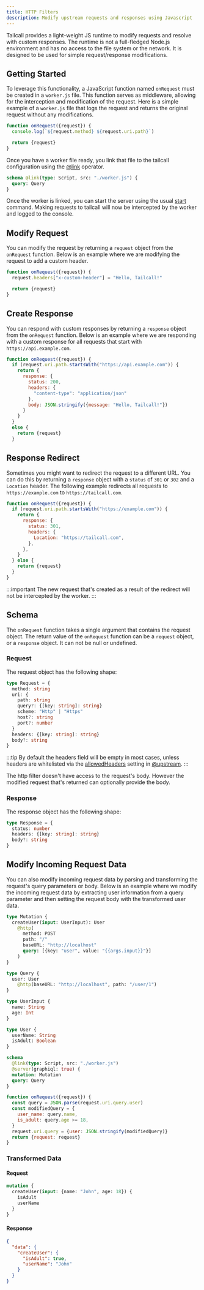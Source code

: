 ```yaml
---
title: HTTP Filters
description: Modify upstream requests and responses using Javascript
---
```


Tailcall provides a light-weight JS runtime to modify requests and resolve with custom responses.
The runtime is not a full-fledged Node.js environment and has no access to the file system or the network. It is designed to be used for simple request/response modifications.

## Getting Started

To leverage this functionality, a JavaScript function named `onRequest` must be created in a `worker.js` file. This function serves as middleware, allowing for the interception and modification of the request. Here is a simple example of a `worker.js` file that logs the request and returns the original request without any modifications.

```javascript
function onRequest({request}) {
  console.log(`${request.method} ${request.uri.path}`)

  return {request}
}
```

Once you have a worker file ready, you link that file to the tailcall configuration using the [@link] operator.

[@link]: /docs/operators/link

```graphql
schema @link(type: Script, src: "./worker.js") {
  query: Query
}
```

Once the worker is linked, you can start the server using the usual [start] command. Making requests to tailcall will now be intercepted by the worker and logged to the console.

[start]: /docs/guides/cli/#start

## Modify Request

You can modify the request by returning a `request` object from the `onRequest` function. Below is an example where we are modifying the request to add a custom header.

```javascript
function onRequest({request}) {
  request.headers["x-custom-header"] = "Hello, Tailcall!"

  return {request}
}
```

## Create Response

You can respond with custom responses by returning a `response` object from the `onRequest` function. Below is an example where we are responding with a custom response for all requests that start with `https://api.example.com`.

```javascript
function onRequest({request}) {
  if (request.uri.path.startsWith("https://api.example.com")) {
    return {
      response: {
        status: 200,
        headers: {
          "content-type": "application/json"
        },
        body: JSON.stringify({message: "Hello, Tailcall!"})
      }
    }
  }
  else {
    return {request}
  }
```

## Response Redirect

Sometimes you might want to redirect the request to a different URL. You can do this by returning a `response` object with a `status` of `301` or `302` and a `Location` header. The following example redirects all requests to `https://example.com` to `https://tailcall.com`.

```javascript
function onRequest({request}) {
  if (request.uri.path.startsWith("https://example.com")) {
    return {
      response: {
        status: 301,
        headers: {
          Location: "https://tailcall.com",
        },
      },
    }
  } else {
    return {request}
  }
}
```

:::important
The new request that's created as a result of the redirect will not be intercepted by the worker.
:::

## Schema

The `onRequest` function takes a single argument that contains the request object. The return value of the `onRequest` function can be a `request` object, or a `response` object. It can not be null or undefined.

### Request

The request object has the following shape:

```typescript
type Request = {
  method: string
  uri: {
    path: string
    query?: {[key: string]: string}
    scheme: "Http" | "Https"
    host?: string
    port?: number
  }
  headers: {[key: string]: string}
  body?: string
}
```

:::tip
By default the headers field will be empty in most cases, unless headers are whitelisted via the [allowedHeaders](../operators/upstream.md#allowedheaders) setting in [@upstream](../operators/upstream.md).
:::

The http filter doesn't have access to the request's body. However the modified request that's returned can optionally provide the body.

### Response

The response object has the following shape:

```typescript
type Response = {
  status: number
  headers: {[key: string]: string}
  body?: string
}
```

## Modify Incoming Request Data

You can also modify incoming request data by parsing and transforming the request's query parameters or body. Below is an example where we modify the incoming request data by extracting user information from a query parameter and then setting the request body with the transformed user data.

```graphql
type Mutation {
  createUser(input: UserInput): User
    @http(
      method: POST
      path: "/"
      baseURL: "http://localhost"
      query: [{key: "user", value: "{{args.input}}"}]
    )
}

type Query {
  user: User
    @http(baseURL: "http://localhost", path: "/user/1")
}

type UserInput {
  name: String
  age: Int
}

type User {
  userName: String
  isAdult: Boolean
}

schema
  @link(type: Script, src: "./worker.js")
  @server(graphiql: true) {
  mutation: Mutation
  query: Query
}
```

```javascript
function onRequest({request}) {
  const query = JSON.parse(request.uri.query.user)
  const modifiedQuery = {
    user_name: query.name,
    is_adult: query.age >= 18,
  }
  request.uri.query = {user: JSON.stringify(modifiedQuery)}
  return {request: request}
}
```

### Transformed Data

#### Request

```graphql
mutation {
  createUser(input: {name: "John", age: 18}) {
    isAdult
    userName
  }
}
```

#### Response

```json
{
  "data": {
    "createUser": {
      "isAdult": true,
      "userName": "John"
    }
  }
}
```
